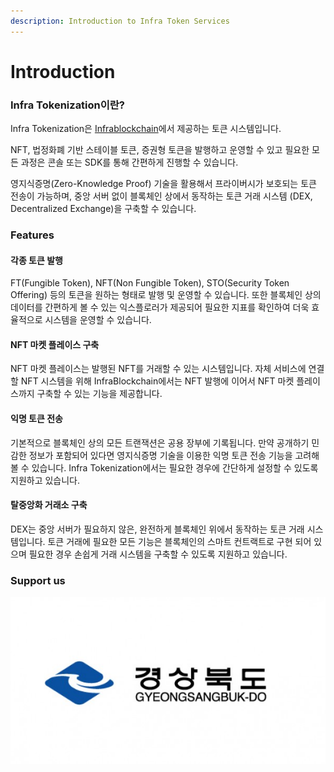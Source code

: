 ```yaml
---
description: Introduction to Infra Token Services
---
```


# Introduction

### Infra Tokenization이란? <a href="#introduction" id="introduction"></a>

Infra Tokenization은 [Infrablockchain](https://infrablockchain.net)에서 제공하는 토큰 시스템입니다.&#x20;

NFT, 법정화폐 기반 스테이블 토큰, 증권형 토큰을 발행하고 운영할 수 있고 필요한 모든 과정은 콘솔 또는 SDK를 통해 간편하게 진행할 수 있습니다.

영지식증명(Zero-Knowledge Proof) 기술을 활용해서 프라이버시가 보호되는 토큰 전송이 가능하며, 중앙 서버 없이 블록체인 상에서 동작하는 토큰 거래 시스템 (DEX, Decentralized Exchange)을 구축할 수 있습니다.



### Features

#### 각종 토큰 발행

FT(Fungible Token), NFT(Non Fungible Token), STO(Security Token Offering) 등의 토큰을 원하는 형태로 발행 및 운영할 수 있습니다. 또한 블록체인 상의 데이터를 간편하게 볼 수 있는 익스플로러가 제공되어 필요한 지표를 확인하여 더욱 효율적으로 시스템을 운영할 수 있습니다.

#### NFT 마켓 플레이스 구축

NFT 마켓 플레이스는 발행된 NFT를 거래할 수 있는 시스템입니다. 자체 서비스에 연결할 NFT 시스템을 위해 InfraBlockchain에서는 NFT 발행에 이어서 NFT 마켓 플레이스까지 구축할 수 있는 기능을 제공합니다.&#x20;

#### 익명 토큰 전송

기본적으로 블록체인 상의 모든 트랜잭션은 공용 장부에 기록됩니다. 만약 공개하기 민감한 정보가 포함되어 있다면 영지식증명 기술을 이용한 익명 토큰 전송 기능을 고려해볼 수 있습니다. Infra Tokenization에서는 필요한 경우에 간단하게 설정할 수 있도록 지원하고 있습니다.

#### 탈중앙화 거래소 구축

DEX는 중앙 서버가 필요하지 않은, 완전하게 블록체인 위에서 동작하는 토큰 거래 시스템입니다. 토큰 거래에 필요한 모든 기능은 블록체인의 스마트 컨트랙트로 구현 되어 있으며 필요한 경우 손쉽게 거래 시스템을 구축할 수 있도록 지원하고 있습니다.



### Support us <a href="#introduction" id="introduction"></a>

![](.gitbook/assets/image.png)

